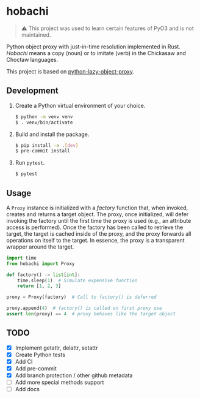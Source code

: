 # hobachi

> :warning: This project was used to learn certain features of PyO3 and is not maintained.

Python object proxy with just-in-time resolution implemented in Rust.
*Hobachi* means a copy (noun) or to imitate (verb) in the Chickasaw and Choctaw languages.

This project is based on [python-lazy-object-proxy](https://github.com/ionelmc/python-lazy-object-proxy).

## Development

1. Create a Python virtual environment of your choice.
   ```bash
   $ python -m venv venv
   $ . venv/bin/activate
   ```
3. Build and install the package.
   ```bash
   $ pip install -e .[dev]
   $ pre-commit install
   ```
4. Run `pytest`.
   ```bash
   $ pytest
   ```

## Usage

A `Proxy` instance is initialized with a *factory* function that, when invoked, creates and returns a target object.
The proxy, once initialized, will defer invoking the factory until the first time the proxy is used (e.g., an attribute access is performed).
Once the factory has been called to retrieve the target, the target is cached inside of the proxy, and the proxy forwards all operations on itself to the target.
In essence, the proxy is a transparent wrapper around the target.

```python
import time
from hobachi import Proxy

def factory() -> list[int]:
    time.sleep(1)  # Simulate expensive function
    return [1, 2, 3]

proxy = Proxy(factory)  # Call to factory() is deferred

proxy.append(4)  # factory() is called on first proxy use
assert len(proxy) == 4  # proxy behaves like the target object
```

## TODO

- [x] Implement getattr, delattr, setattr
- [x] Create Python tests
- [x] Add CI
- [x] Add pre-commit
- [x] Add branch protection / other github metadata
- [ ] Add more special methods support
- [ ] Add docs
